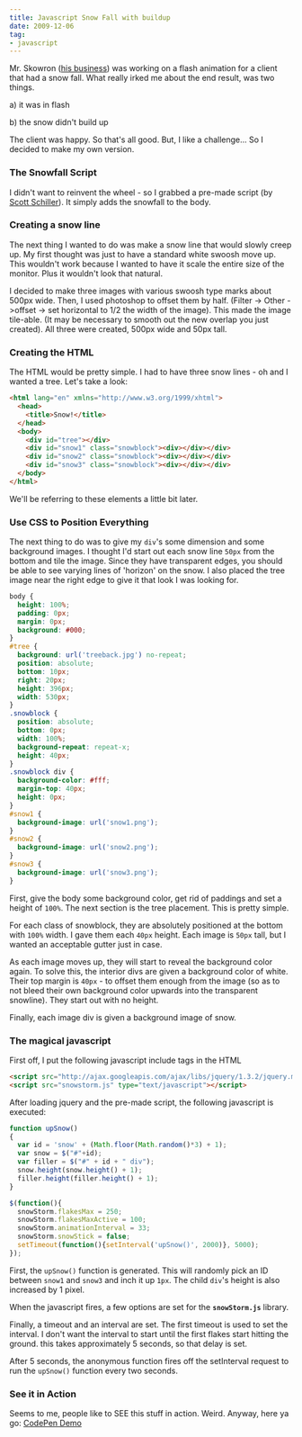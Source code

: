 ```yaml
---
title: Javascript Snow Fall with buildup
date: 2009-12-06
tag:
- javascript
---
```

Mr. Skowron ([his business](http://markskowrondesign.com)) was working on a flash animation for a client that had a snow fall.  What really irked me about the end result, was two things.

<!--more-->

a) it was in flash

b) the snow didn't build up

The client was happy.  So that's all good.  But, I like a challenge... So I decided to make my own version.

### The Snowfall Script

I didn't want to reinvent the wheel - so I grabbed a pre-made script (by [Scott Schiller](http://schillmania.co)).  It simply adds the snowfall to the body.

### Creating a snow line

The next thing I wanted to do was make a snow line that would slowly creep up.  My first thought was just to have a standard white swoosh move up.  This wouldn't work because I wanted to have it scale the entire size of the monitor. Plus it wouldn't look that natural.

I decided to make three images with various swoosh type marks about 500px wide.  Then, I used photoshop to offset them by half.  (Filter -> Other ->offset -> set horizontal to 1/2 the width of the image).  This made the image tile-able. (It may be necessary to smooth out the new overlap you just created).  All three were created, 500px wide and 50px tall.

### Creating the HTML

The HTML would be pretty simple.  I had to have three snow lines - oh and I wanted a tree.  Let's take a look:

```html
<html lang="en" xmlns="http://www.w3.org/1999/xhtml">
  <head>
    <title>Snow!</title>
  </head>
  <body>
    <div id="tree"></div>
    <div id="snow1" class="snowblock"><div></div></div>
    <div id="snow2" class="snowblock"><div></div></div>
    <div id="snow3" class="snowblock"><div></div></div>
  </body>
</html>
```

We'll be referring to these elements a little bit later.

### Use CSS to Position Everything

The next thing to do was to give my `div`'s some dimension and some background images.  I thought I'd start out each snow line `50px` from the bottom and tile the image.  Since they have transparent edges, you should be able to see varying lines of 'horizon' on the snow.  I also placed the tree image near the right edge to give it that look I was looking for.

```css
body {
  height: 100%;
  padding: 0px;
  margin: 0px;
  background: #000;
}
#tree {
  background: url('treeback.jpg') no-repeat;
  position: absolute;
  bottom: 10px;
  right: 20px;
  height: 396px;
  width: 530px;
}
.snowblock {
  position: absolute;
  bottom: 0px;
  width: 100%;
  background-repeat: repeat-x;
  height: 40px;
}
.snowblock div {
  background-color: #fff;
  margin-top: 40px;
  height: 0px;
}
#snow1 {
  background-image: url('snow1.png');
}
#snow2 {
  background-image: url('snow2.png');
}
#snow3 {
  background-image: url('snow3.png');
}
```

First, give the body some background color, get rid of paddings and set a height of `100%`.  The next section is the tree placement.  This is pretty simple.

For each class of snowblock, they are absolutely positioned at the bottom with `100%` width.  I gave them each `40px` height.  Each image is `50px` tall, but I wanted an acceptable gutter just in case.

As each image moves up, they will start to reveal the background color again.  To solve this, the interior divs are given a background color of white.  Their top margin is `40px` - to offset them enough from the image (so as to not bleed their own background color upwards into the transparent snowline).  They start out with no height.

Finally, each image div is given a background image of snow.

### The magical javascript

First off, I put the following javascript include tags in the HTML

```html
<script src="http://ajax.googleapis.com/ajax/libs/jquery/1.3.2/jquery.min.js" type="text/javascript"></script>
<script src="snowstorm.js" type="text/javascript"></script>
```
    
After loading jquery and the pre-made script, the following javascript is executed:

```javascript
function upSnow()
{
  var id = 'snow' + (Math.floor(Math.random()*3) + 1);
  var snow = $("#"+id);
  var filler = $("#" + id + " div");
  snow.height(snow.height() + 1);
  filler.height(filler.height() + 1);
}

$(function(){
  snowStorm.flakesMax = 250;
  snowStorm.flakesMaxActive = 100;
  snowStorm.animationInterval = 33;
  snowStorm.snowStick = false;
  setTimeout(function(){setInterval('upSnow()', 2000)}, 5000);
});
```

First, the `upSnow()` function is generated.  This will randomly pick an ID between `snow1` and `snow3` and inch it up `1px`.  The child `div`'s height is also increased by 1 pixel.

When the javascript fires, a few options are set for the **`snowStorm.js`** library.

Finally, a timeout and an interval are set.  The first timeout is used to set the interval.  I don't want the interval to start until the first flakes start hitting the ground.  this takes approximately 5 seconds, so that delay is set.

After 5 seconds, the anonymous function fires off the setInterval request to run the `upSnow()` function every two seconds.

### See it in Action

Seems to me, people like to SEE this stuff in action.  Weird.  Anyway, here ya go:
[CodePen Demo](https://codepen.io/aaronsaray/pen/GRXmRYQ)
